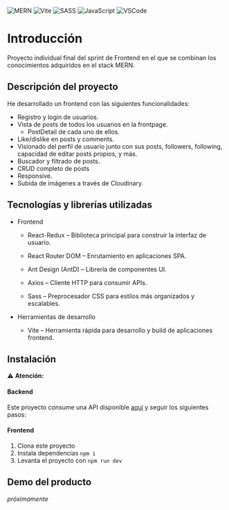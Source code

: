 ![MERN](https://img.shields.io/badge/MERN-Stack-4EA94B?logo=mongodb&logoColor=white&labelColor=000000)
![Vite](https://img.shields.io/badge/Vite-646CFF?logo=vite&logoColor=white)
![SASS](https://img.shields.io/badge/Sass-CC6699?logo=sass&logoColor=white)
![JavaScript](https://img.shields.io/badge/Made%20with-JavaScript-F7DF1E?logo=javascript&logoColor=black)
![VSCode](https://img.shields.io/badge/Editor-VSCode-blue?logo=visualstudiocode)

# Introducción

Proyecto individual final del sprint de Frontend en el que se combinan los conocimientos adquiridos en el stack MERN.

## Descripción del proyecto

He desarrollado un frontend con las siguientes funcionalidades:

- Registro y login de usuarios.
- Vista de posts de todos los usuarios en la frontpage.
  - PostDetail de cada uno de ellos.
- Like/dislike en posts y comments.
- Visionado del perfil de usuario junto con sus posts, followers, following, capacidad de editar posts propios, y más.
- Buscador y filtrado de posts.
- CRUD completo de posts
- Responsive.
- Subida de imágenes a través de Cloudinary.

## Tecnologías y librerías utilizadas

- Frontend

  - React-Redux – Biblioteca principal para construir la interfaz de usuario.

  - React Router DOM – Enrutamiento en aplicaciones SPA.

  - Ant Design (AntD) – Librería de componentes UI.

  - Axios – Cliente HTTP para consumir APIs.

  - Sass – Preprocesador CSS para estilos más organizados y escalables.

- Herramientas de desarrollo
  - Vite – Herramienta rápida para desarrollo y build de aplicaciones frontend.

## Instalación

⚠️ **Atención:**

#### Backend

Este proyecto consume una API disponible [aquí](https://github.com/PaulaVegas/Proyecto_RedSocial.git) y seguir los siguientes pasos:

#### Frontend

1. Clona este proyecto
2. Instala dependencias `npm i`
3. Levanta el proyecto con `npm run dev`

## Demo del producto

_próximamente_
